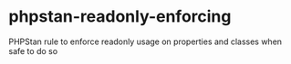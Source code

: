 # phpstan-readonly-enforcing
PHPStan rule to enforce readonly usage on properties and classes when safe to do so
